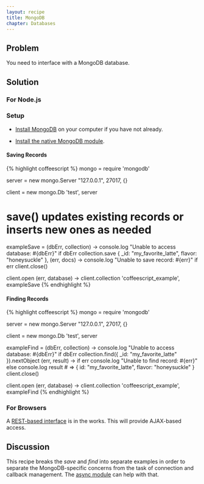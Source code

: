 ```yaml
---
layout: recipe
title: MongoDB
chapter: Databases
---
```

## Problem

You need to interface with a MongoDB database.

## Solution

### For Node.js

### Setup
* [Install MongoDB](http://www.mongodb.org/display/DOCS/Quickstart) on your computer if you have not already.

* [Install the native MongoDB module](https://github.com/christkv/node-mongodb-native).

#### Saving Records

{% highlight coffeescript %}
mongo = require 'mongodb'

server = new mongo.Server "127.0.0.1", 27017, {}

client = new mongo.Db 'test', server

# save() updates existing records or inserts new ones as needed
exampleSave = (dbErr, collection) ->
	console.log "Unable to access database: #{dbErr}" if dbErr
	collection.save { _id: "my_favorite_latte", flavor: "honeysuckle" }, (err, docs) ->
		console.log "Unable to save record: #{err}" if err
		client.close()

client.open (err, database) ->
	client.collection 'coffeescript_example', exampleSave
{% endhighlight %}

#### Finding Records

{% highlight coffeescript %}
mongo = require 'mongodb'

server = new mongo.Server "127.0.0.1", 27017, {}

client = new mongo.Db 'test', server

exampleFind = (dbErr, collection) ->
	console.log "Unable to access database: #{dbErr}" if dbErr
	collection.find({ _id: "my_favorite_latte" }).nextObject (err, result) ->
		if err
			console.log "Unable to find record: #{err}"
		else
			console.log result # => {  id: "my_favorite_latte", flavor: "honeysuckle" }
		client.close()

client.open (err, database) ->
	client.collection 'coffeescript_example', exampleFind
{% endhighlight %}

### For Browsers

A [REST-based interface](https://github.com/tdegrunt/mongodb-rest) is in the works.  This will provide AJAX-based access.

## Discussion

This recipe breaks the *save* and *find* into separate examples in order to separate the MongoDB-specific concerns from the task of connection and callback management.  The [async module](https://github.com/caolan/async) can help with that.
